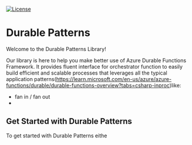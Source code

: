 [![License](https://img.shields.io/badge/license-apache-green)](https://github.com/ChilliCream/graphql-platform/blob/main/LICENSE)

# Durable Patterns
Welcome to the Durable Patterns Library!

Our library is here to help you make better use of Azure Durable Functions Framework. It provides fluent interface for orchestrator function to easily build efficient and scalable processes that leverages all the typical application patterns(https://learn.microsoft.com/en-us/azure/azure-functions/durable/durable-functions-overview?tabs=csharp-inproc)like:
 - fan in / fan out
 - 
## Get Started with Durable Patterns
To get started with Durable Patterns eithe
